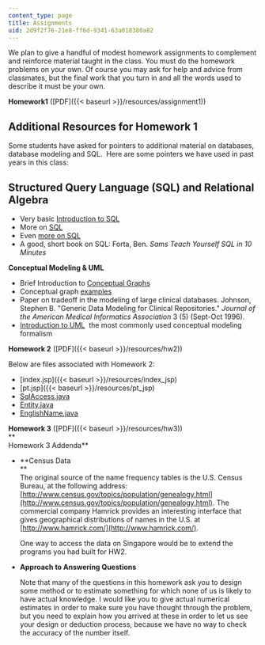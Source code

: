 ```yaml
---
content_type: page
title: Assignments
uid: 2d9f2f76-21e8-ff6d-9341-63a018380a82
---
```


We plan to give a handful of modest homework assignments to complement and reinforce material taught in the class. You must do the homework problems on your own. Of course you may ask for help and advice from classmates, but the final work that you turn in and all the words used to describe it must be your own.

**Homework1** ([PDF]({{< baseurl >}}/resources/assignment1))

Additional Resources for Homework 1
-----------------------------------

Some students have asked for pointers to additional material on databases, database modeling and SQL.  Here are some pointers we have used in past years in this class:

Structured Query Language (SQL) and Relational Algebra
------------------------------------------------------

*   Very basic [Introduction to SQL](https://www.1keydata.com/sql/sql.html)
*   More on [SQL](http://www.sqlcourse2.com/)
*   Even [more on SQL](http://www.w3schools.com/default.asp)
*   A good, short book on SQL: Forta, Ben. _Sams Teach Yourself SQL in 10 Minutes_

**Conceptual Modeling & UML**

*   Brief Introduction to [Conceptual Graphs](http://conceptualgraphs.org/)
*   Conceptual graph [examples](http://users.bestweb.net/~sowa/cg/cgexampw.htm)
*   Paper on tradeoff in the modeling of large clinical databases. Johnson, Stephen B. "Generic Data Modeling for Clinical Repositories." _Journal of the American Medical Informatics Association_ 3 (5) (Sept-Oct 1996).
*   [Introduction to UML](http://www.sparxsystems.com.au/UML_Tutorial.htm)  the most commonly used conceptual modeling formalism

**Homework 2** ([PDF]({{< baseurl >}}/resources/hw2))

Below are files associated with Homework 2:

*   [index.jsp]({{< baseurl >}}/resources/index_jsp)
*   [pt.jsp]({{< baseurl >}}/resources/pt_jsp)
*   [SqlAccess.java](/courses/health-sciences-and-technology/hst-950j-medical-computing-spring-2003/assignments/sqlaccess_java.txt)
*   [Entity.java](/courses/health-sciences-and-technology/hst-950j-medical-computing-spring-2003/assignments/entity_java.txt)
*   [EnglishName.java](/courses/health-sciences-and-technology/hst-950j-medical-computing-spring-2003/assignments/englishname_java.txt)

**Homework 3** ([PDF]({{< baseurl >}}/resources/hw3))  
**  
Homework 3 Addenda**

*   **Census Data  
    **  
    The original source of the name frequency tables is the U.S. Census Bureau, at the following address: [http://www.census.gov/topics/population/genealogy.html](http://www.census.gov/topics/population/genealogy.html). The commercial company Hamrick provides an interesting interface that gives geographical distributions of names in the U.S. at [http://www.hamrick.com/](http://www.hamrick.com/).  
      
    One way to access the data on Singapore would be to extend the programs you had built for HW2. 
*   **Approach to Answering Questions**  
      
    Note that many of the questions in this homework ask you to design some method or to estimate something for which none of us is likely to have actual knowledge. I would like you to give actual numerical estimates in order to make sure you have thought through the problem, but you need to explain how you arrived at these in order to let us see your design or deduction process, because we have no way to check the accuracy of the number itself.